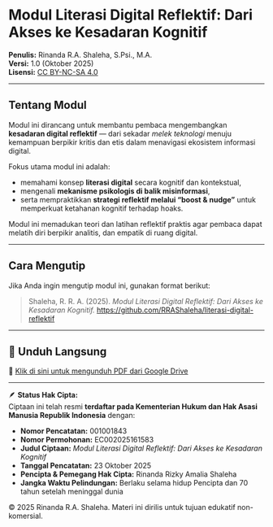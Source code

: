 # Modul Literasi Digital Reflektif: Dari Akses ke Kesadaran Kognitif

**Penulis:** Rinanda R.A. Shaleha, S.Psi., M.A.  
**Versi:** 1.0 (Oktober 2025)  
**Lisensi:** [CC BY-NC-SA 4.0](https://creativecommons.org/licenses/by-nc-sa/4.0/)  

---

## Tentang Modul
Modul ini dirancang untuk membantu pembaca mengembangkan **kesadaran digital reflektif** — dari sekadar *melek teknologi* menuju kemampuan berpikir kritis dan etis dalam menavigasi ekosistem informasi digital.  

Fokus utama modul ini adalah:
- memahami konsep **literasi digital** secara kognitif dan kontekstual,  
- mengenali **mekanisme psikologis di balik misinformasi**,  
- serta mempraktikkan **strategi reflektif melalui “boost & nudge”** untuk memperkuat ketahanan kognitif terhadap hoaks.

Modul ini memadukan teori dan latihan reflektif praktis agar pembaca dapat melatih diri berpikir analitis, dan empatik di ruang digital.

---

## Cara Mengutip
Jika Anda ingin mengutip modul ini, gunakan format berikut:

> Shaleha, R. R. A. (2025). *Modul Literasi Digital Reflektif: Dari Akses ke Kesadaran Kognitif.* https://github.com/RRAShaleha/literasi-digital-reflektif  

---

## 🔗 Unduh Langsung
📄 [Klik di sini untuk mengunduh PDF dari Google Drive](https://drive.google.com/file/d/1ipyYxl_Qob5HpfzOM9NfAA0Bka5AOtYi/view?usp=drive_link)
 
---
 
🪶 **Status Hak Cipta:**  
Ciptaan ini telah resmi **terdaftar pada Kementerian Hukum dan Hak Asasi Manusia Republik Indonesia** dengan:  
- **Nomor Pencatatan:** 001001843  
- **Nomor Permohonan:** EC002025161583  
- **Judul Ciptaan:** *Modul Literasi Digital Reflektif: Dari Akses ke Kesadaran Kognitif*  
- **Tanggal Pencatatan:** 23 Oktober 2025  
- **Pencipta & Pemegang Hak Cipta:** Rinanda Rizky Amalia Shaleha  
- **Jangka Waktu Pelindungan:** Berlaku selama hidup Pencipta dan 70 tahun setelah meninggal dunia  

© 2025 Rinanda R.A. Shaleha. Materi ini dirilis untuk tujuan edukatif non-komersial. 
